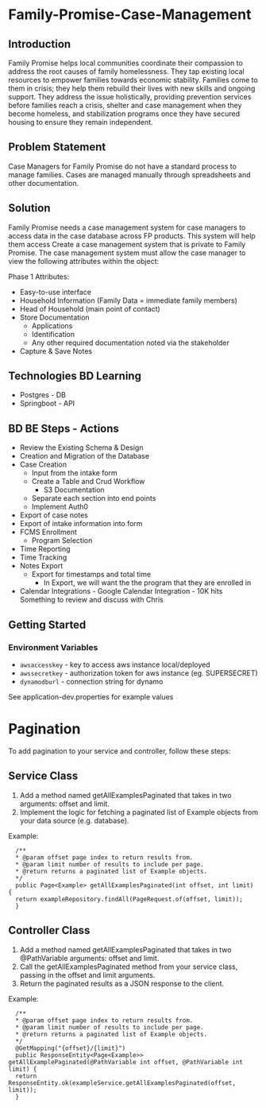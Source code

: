# Family-Promise-Case-Management

## Introduction

Family Promise helps local communities coordinate their compassion to address the root causes of family homelessness. They tap existing local resources to empower families towards economic stability. Families come to them in crisis; they help them rebuild their lives with new skills and ongoing support. They address the issue holistically, providing prevention services before families reach a crisis, shelter and case management when they become homeless, and stabilization programs once they have secured housing to ensure they remain independent.

## Problem Statement

Case Managers for Family Promise do not have a standard process to manage families.  Cases are managed manually through spreadsheets and other documentation.

## Solution

Family Promise needs a case management system for case managers to access data in the case database across FP products.  This system will help them access Create a case management system that is private to Family Promise.  The case management system must allow the case manager to view the following attributes within the object:

Phase 1 Attributes:

- Easy-to-use interface
- Household Information (Family Data = immediate family members)
- Head of Household (main point of contact)
- Store Documentation
    - Applications
    - Identification
    - Any other required documentation noted via the stakeholder
- Capture & Save Notes

## Technologies BD Learning

- Postgres - DB
- Springboot - API

## BD BE Steps - Actions

- Review the Existing Schema & Design
- Creation and Migration of the Database
- Case Creation
    - Input from the intake form
    - Create a Table and Crud Workflow
        - S3 Documentation
    - Separate each section into end points
    - Implement Auth0
- Export of case notes
- Export of intake information into form
- FCMS Enrollment
    - Program Selection
- Time Reporting
- Time Tracking
- Notes Export
    - Export for timestamps and total time
        - In Export, we will want the the program that they are enrolled in
- Calendar Integrations - Google Calendar Integration - 10K hits Something to review and discuss with Chris

## Getting Started

### Environment Variables

- `awsaccesskey` - key to access aws instance local/deployed
- `awssecretkey` - authorization token for aws instance (eg. SUPERSECRET)
- `dynamodburl` - connection string for dynamo

See application-dev.properties for example values

# Pagination
To add pagination to your service and controller, follow these steps:

## Service Class
1. Add a method named getAllExamplesPaginated that takes in two arguments: offset and limit.
2. Implement the logic for fetching a paginated list of Example objects from your data source (e.g. database).

Example:
```
  /**
  * @param offset page index to return results from.
  * @param limit number of results to include per page.
  * @return returns a paginated list of Example objects.
  */
  public Page<Example> getAllExamplesPaginated(int offset, int limit) {
  return exampleRepository.findAll(PageRequest.of(offset, limit));
  }
```
## Controller Class
1. Add a method named getAllExamplesPaginated that takes in two @PathVariable arguments: offset and limit.
2. Call the getAllExamplesPaginated method from your service class, passing in the offset and limit arguments.
3. Return the paginated results as a JSON response to the client.

Example:
```
  /**
  * @param offset page index to return results from.
  * @param limit number of results to include per page.
  * @return returns a paginated list of Example objects.
  */
  @GetMapping("{offset}/{limit}")
  public ResponseEntity<Page<Example>> getAllExamplePaginated(@PathVariable int offset, @PathVariable int limit) {
  return ResponseEntity.ok(exampleService.getAllExamplesPaginated(offset, limit));
  }
```
